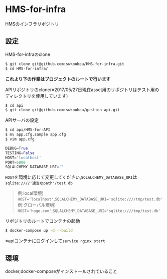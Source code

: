 # HMS-for-infra
HMSのインフラリポジトリ

## 設定
HMS-for-infraのclone
```bash
$ git clone git@github.com:swkoubou/HMS-for-infra.git
$ cd HMS-for-infra/
```
**これより下の作業はプロジェクトのルートで行います**

APIリポジトリのclone(※2017/05/27日現在asset用のリポジトリはテスト用のディレクトリを使用しています)
```bash
$ cd api
$ git clone git@github.com:swkoubou/gestion-api.git
```

APIサーバの設定
```bash
$ cd api/HMS-for-API
$ mv app.cfg.sample app.cfg
$ vim app.cfg
```
```python
DEBUG=True
TESTING=False
HOST='localhost'
PORT=5000
SQLALCHEMY_DATABASE_URI=''
```
`HOST`を環境に応じて変更してください,`SQLALCHEMY_DATABASE_URI`は`sqlite:////'適当なpath'/test.db`
> 例:local環境) `HOST='localhost'`,`SQLALCHEMY_DATABASE_URI='sqlite:////tmp/test.db'`  
> 例:グローバル環境) `HOST='hoge.com'`,`SQLALCHEMY_DATABASE_URI='sqlite:////tmp/test.db'`

リポジトリのルートでコンテナの起動
```bash
$ docker-compose up -d --build
```
※apiコンテナにログインして`service nginx start`

## 環境
docker,docker-composeがインストールされていること
